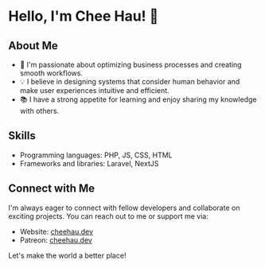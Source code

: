 # Hello, I'm Chee Hau! 👋

## About Me

- 🌱 I'm passionate about optimizing business processes and creating smooth workflows.
- 💡 I believe in designing systems that consider human behavior and make user experiences intuitive and efficient.
- 📚 I have a strong appetite for learning and enjoy sharing my knowledge with others.

## Skills

- Programming languages: PHP, JS, CSS, HTML
- Frameworks and libraries: Laravel, NextJS

## Connect with Me

I'm always eager to connect with fellow developers and collaborate on exciting projects. You can reach out to me or support me via:

- Website: [cheehau.dev](https://cheehau.dev)
- Patreon: [cheehau.dev](patreon.com/user?u=95722521)

Let's make the world a better place!

